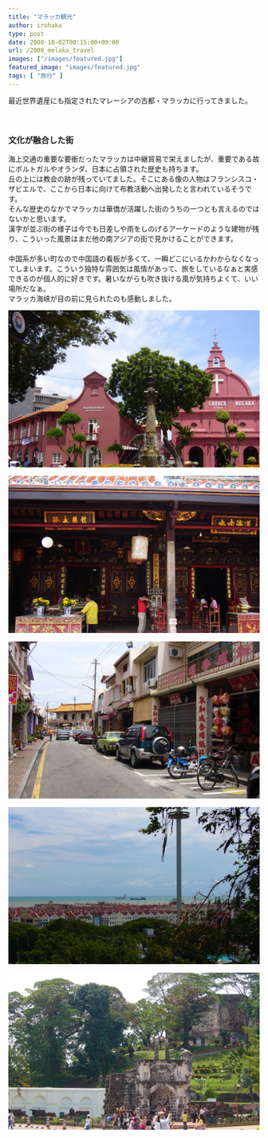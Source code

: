 ```yaml
---
title: "マラッカ観光"
author: irohaka
type: post
date: 2008-10-02T00:15:00+09:00
url: /2008_melaka_travel
images: ["/images/featured.jpg"]
featured_image: "images/featured.jpg"
tags: [ "旅行" ]
---
```


最近世界遺産にも指定されたマレーシアの古都・マラッカに行ってきました。
<!--more-->
　  
### 文化が融合した街
海上交通の重要な要衝だったマラッカは中継貿易で栄えましたが、重要である故にポルトガルやオランダ、日本に占領された歴史も持ちます。  
丘の上には教会の跡が残っていてました。そこにある像の人物はフランシスコ・ザビエルで、ここから日本に向けて布教活動へ出発したと言われているそうです。  
そんな歴史のなかでマラッカは華僑が活躍した街のうちの一つとも言えるのではないかと思います。  
漢字が並ぶ街の様子は今でも日差しや雨をしのげるアーケードのような建物が残り、こういった風景はまだ他の南アジアの街で見かけることができます。  
　  
中国系が多い町なので中国語の看板が多くて、一瞬どこにいるかわからなくなってしまいます。こういう独特な雰囲気は風情があって、旅をしているなぁと実感できるのが個人的に好きです。暑いながらも吹き抜ける風が気持ちよくて、いい場所だなぁ。  
マラッカ海峡が目の前に見られたのも感動しました。  

![オランダ広場](images/20081001-melaka01.jpg)  

![お祈りをしています。](images/20081001-melaka02.jpg)  

![街並みは中国のよう](images/20081001-melaka03.jpg)  

![マラッカ海峡](images/20081001-melaka04.jpg)  

![サンチャゴ砦](images/20081001-melaka05.jpg)  